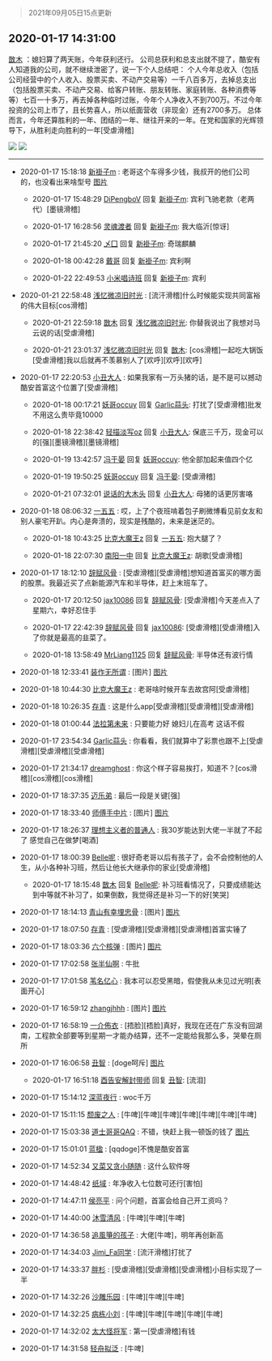 > 2021年09月05日15点更新
<link rel="stylesheet" href="https://cdn.jsdelivr.net/gh/taotie6/sampleJSON@main/css/photo_show.css">


 ## 2020-01-17 14:31:00 

 [㪚木](https://www.coolapk.com/feed/15944906?shareKey=YzkxNzNlNDdlZDgyNjEzMTc1Mjk~) ：媳妇算了两天账，今年获利还行。
公司总获利和总支出就不提了，酷安有人知道我的公司，就不继续泄密了，说一下个人总结吧：
个人今年总收入（包括公司经营中的个人收入、股票买卖、不动产交易等）一千八百多万<!--break-->，去掉总支出（包括股票买卖、不动产交易、给客户转账、朋友转账、家庭转账、各种消费等等）七百一十多万，再去掉各种临时过账，今年个人净收入不到700万。不过今年投资的公司上市了，且长势喜人，所以纸面营收（非现金）还有2700多万。
总体而言，今年还算胜利的一年、团结的一年、继往开来的一年。在党和国家的光辉领导下，从胜利走向胜利的一年[受虐滑稽] 

<div class="album">
<img class="img-item" src="http://image.coolapk.com/feed/2020/0117/14/1081091_a7765f26_2658_4432@1080x645.jpeg" />
<img class="img-item" src="http://image.coolapk.com/feed/2020/0117/14/1081091_ef70780f_2658_4434@1080x625.jpeg" />
</div>

 ------- 

- 2020-01-17 15:18:18 [新褂子m](uid=913624) : 老哥这个车得多少钱，我叔开的他们公司的，也没看出来啥型号 [图片](http://image.coolapk.com/feed/2020/0117/15/913624_33423ed9_5495_9176@2494x3325.jpeg)

    - 2020-01-17 15:48:29 [DiPengboV](uid=1023920) 回复 [新褂子m](uid=913624): 宾利飞驰老款（老两代）[墨镜滑稽] 

    - 2020-01-17 16:28:56 [灵魂渡者](uid=520577) 回复 [新褂子m](uid=913624): 我大临沂[惊讶] 

    - 2020-01-17 21:45:20 [乄囗](uid=759206) 回复 [新褂子m](uid=913624): 奇瑞麒麟 

    - 2020-01-18 00:42:28 [戴哥](uid=2483039) 回复 [新褂子m](uid=913624): 宾利啊 

    - 2020-01-22 22:49:53 [小米唱诗班](uid=2921847) 回复 [新褂子m](uid=913624): 宾利 

- 2020-01-21 22:58:48 [浅忆微凉旧时光](uid=1168274) : [流汗滑稽]什么时候能实现共同富裕的伟大目标[cos滑稽] 

    - 2020-01-21 22:59:18 [㪚木](uid=1081091) 回复 [浅忆微凉旧时光](uid=1168274): 你替我说出了我想对马云说的话[受虐滑稽] 

    - 2020-01-21 23:01:37 [浅忆微凉旧时光](uid=1168274) 回复 [㪚木](uid=1081091): [cos滑稽]一起吃大锅饭[受虐滑稽]我以后就再不羡慕别人了[欢呼][欢呼][欢呼] 

- 2020-01-17 22:20:53 [小丑大人](uid=2139207) : 如果我家有一万头猪的话，是不是可以撼动酷安首富这个位置了[受虐滑稽] 

    - 2020-01-18 00:17:21 [妖哥occuy](uid=1388591) 回复 [Garlic蒜头](uid=473445): 打扰了[受虐滑稽]批发不用这么贵毕竟10000 

    - 2020-01-18 22:38:42 [轻描淡写oz](uid=1981181) 回复 [小丑大人](uid=2139207): 保底三千万，现金可以的[强][墨镜滑稽][墨镜滑稽] 

    - 2020-01-19 13:42:57 [冯于晏](uid=2980763) 回复 [妖哥occuy](uid=1388591): 他全部加起来值四个亿 

    - 2020-01-19 19:50:25 [妖哥occuy](uid=1388591) 回复 [冯于晏](uid=2980763): [受虐滑稽] 

    - 2020-01-21 07:32:01 [说话的大木头](uid=1320545) 回复 [小丑大人](uid=2139207): 母猪的话更厉害咯 

- 2020-01-18 08:06:32 [一五五](uid=2082710) : 哎，上了个夜班啃着包子刷微博看见前女友和别人豪宅开趴。内心是奔溃的，现实是残酷的，未来是迷茫的。 

    - 2020-01-18 10:43:25 [比克大魔王z](uid=824574) 回复 [一五五](uid=2082710): 抱大腿了？ 

    - 2020-01-18 22:07:30 [南阳一中](uid=1406020) 回复 [比克大魔王z](uid=824574): 胡歌[受虐滑稽] 

- 2020-01-17 18:12:10 [辞赋风骨](uid=875865) : [受虐滑稽][受虐滑稽]想知道首富买的哪方面的股票。我最近买了点新能源汽车和半导体，赶上末班车了。 

    - 2020-01-17 20:12:50 [jax10086](uid=797822) 回复 [辞赋风骨](uid=875865): [受虐滑稽]今天差点入了星期六，幸好忍住手 

    - 2020-01-17 22:42:39 [辞赋风骨](uid=875865) 回复 [jax10086](uid=797822): [受虐滑稽][受虐滑稽]入了你就是最高的韭菜了。 

    - 2020-01-18 13:58:49 [MrLiang1125](uid=487334) 回复 [辞赋风骨](uid=875865): 半导体还有波行情 

- 2020-01-18 12:33:41 [装作无所谓](uid=890690) : [图片] [图片](http://image.coolapk.com/feed/2019/0512/15/1081091_5266_8318@228x228.gif)

- 2020-01-18 10:44:30 [比克大魔王z](uid=824574) : 老哥啥时候开车去故宫阿[受虐滑稽] 

- 2020-01-18 10:26:35 [存青](uid=1006954) : 这是什么app[受虐滑稽][受虐滑稽][受虐滑稽] 

- 2020-01-18 01:00:44 [法拉第未来](uid=1106134) : 只要能力好 媳妇儿在高考
这话不假 

- 2020-01-17 23:54:34 [Garlic蒜头](uid=473445) : 你看看，我们就算中了彩票也跟不上[受虐滑稽][受虐滑稽][受虐滑稽] 

- 2020-01-17 21:34:17 [dreamghost](uid=621731) : 你这个样子容易挨打，知道不？[cos滑稽][cos滑稽][cos滑稽] 

- 2020-01-17 18:37:35 [迈乐弟](uid=1554109) : 最后一段是关键[强] 

- 2020-01-17 18:33:40 [师傅手中片](uid=1467971) : [图片] [图片](http://image.coolapk.com/feed/2019/1126/14/1467971_09485dd4_9008_3956@539x608.jpeg)

- 2020-01-17 18:26:37 [理想主义者的普通人](uid=1708330) : 我30岁能达到大佬一半就了不起了 感觉自己在做梦[喝酒] 

- 2020-01-17 18:00:39 [Belle呢](uid=2085738) : 很好奇老哥以后有孩子了，会不会控制他的人生，从小各种补习班，然后让他长大继承你的家业[受虐滑稽] 

    - 2020-01-17 18:15:48 [㪚木](uid=1081091) 回复 [Belle呢](uid=2085738): 补习班看情况了，只要成绩能达到中等就不补习了，如果倒数，我觉得还是补习一下的好[笑哭] 

- 2020-01-17 18:14:13 [青山有幸埋忠骨](uid=1265424) : [图片] [图片](http://image.coolapk.com/feed/2019/0730/18/1182307_c7de876f_1552_7364@720x709.jpeg)

- 2020-01-17 18:07:50 [存青](uid=1006954) : [受虐滑稽][受虐滑稽][受虐滑稽]首富实锤了 

- 2020-01-17 18:03:36 [六个核弹](uid=2627358) : [图片] [图片](http://image.coolapk.com/feed/2020/0117/18/2627358_17261ed2_5415_3187@603x284.jpeg)

- 2020-01-17 17:02:58 [张半仙啊](uid=2360908) : 牛批 

- 2020-01-17 17:01:58 [苇名亿心](uid=1968788) : 我本可以忍受黑暗，假使我从未见过光明[表面开心] 

- 2020-01-17 16:59:12 [zhangjhhh](uid=1306301) : [图片] [图片](http://image.coolapk.com/feed/2019/1025/05/1166111_e2f01331_1299_3737@1073x868.jpeg)

- 2020-01-17 16:58:19 [一介佈衣](uid=796568) : [捂脸][捂脸]真好，我现在还在广东没有回湖南，工程款全部要等到星期一才能办结算，还不一定能给我那么多，哭晕在厕所 

- 2020-01-17 16:06:58 [丑智](uid=1648114) : [doge呵斥] [图片](http://image.coolapk.com/feed/2020/0117/16/1648114_15df6557_8417_4178@720x969.jpeg)

    - 2020-01-17 16:51:18 [酉告安解封带师](uid=1199540) 回复 [丑智](uid=1648114): [流泪] 

- 2020-01-17 15:14:12 [深蓝夜行](uid=692974) : woc千万 

- 2020-01-17 15:11:15 [颓废之人](uid=369286) : [牛啤][牛啤][牛啤][牛啤][牛啤][牛啤][牛啤] 

- 2020-01-17 15:03:38 [道士哥哥QAQ](uid=857333) : 不错，快赶上我一顿饭的钱了 [图片](http://image.coolapk.com/feed/2020/0116/10/2388349_e532bc99_2711_2155@690x656.jpeg)

- 2020-01-17 15:01:01 [蓝楹](uid=467567) : [qqdoge]不愧是酷安首富 

- 2020-01-17 14:52:34 [又菜又贪小随随](uid=1530523) : 这什么软件呀 

- 2020-01-17 14:48:42 [纸域](uid=437034) : 年净收入七位数可还行[害怕] 

- 2020-01-17 14:47:11 [侯亮平](uid=685087) : 问个问题，首富会给自己开工资吗？ 

- 2020-01-17 14:40:00 [沐雪清风](uid=746399) : [牛啤][牛啤][牛啤] 

- 2020-01-17 14:36:58 [追風箏的孩子](uid=783549) : 大佬[牛啤]，明年再创新高 

- 2020-01-17 14:34:03 [Jimi_Fa同学](uid=658442) : [流汗滑稽]打扰了 

- 2020-01-17 14:33:37 [胖杉](uid=679575) : [受虐滑稽][受虐滑稽][受虐滑稽]小目标实现了一半 

- 2020-01-17 14:32:26 [沙雕乐园](uid=2447129) : [牛啤][牛啤][牛啤] 

- 2020-01-17 14:32:25 [病栋小刘](uid=1558516) : [牛啤][牛啤][牛啤][牛啤][牛啤] 

- 2020-01-17 14:32:02 [太大怪将军](uid=1663357) : 第一[受虐滑稽]有钱 

- 2020-01-17 14:31:58 [轻舟拟泛](uid=1045536) : [牛啤] 

